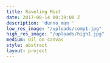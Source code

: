 ```yaml
---
title: Raveling Mist
date: 2017-08-14 00:39:00 Z
description: 'dunno man '
low_res_image: "/uploads/comp1.jpg"
high_res_image: "/uploads/high1.jpg"
medium: Oil on canvas
style: abstract
layout: project
---
```



